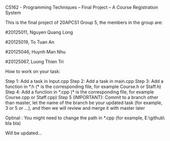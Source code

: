 CS162 - Programming Techniques – Final Project – A Course Registration System

This is the final project of 20APCS1 Group 5, the members in the group are:

#20125011, Nguyen Quang Long
 
#20125019, To Tuan An

#20125046, Huynh Man Nhu

#20125067, Luong Thien Tri

How to work on your task:

Step 1: Add a task in Input.cpp
Step 2: Add a task in main.cpp
Step 3: Add a function in \*.h (\* is the corresponding file, for example Course.h or Staff.h)
Step 4: Add a function in \*.cpp (\* is the corresponding file, for example Course.cpp or Staff.cpp)
Step 5 (IMPORTANT): Commit to a branch other than master, let the name of the branch be your updated task (for example, 3 or 5 or ...), and then we will review and merge it with master later

Optinal : You might need to change the path in \*.cpp (for example, E:\\github\\ bla bla)

Will be updated...

 
